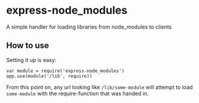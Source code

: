express-node_modules
====================

A simple handler for loading libraries from node_modules to clients

How to use
----------

Setting it up is easy:

	var module = require('express-node_modules')
	app.use(module('/lib', require))

From this point on, any url looking like `/lib/some-module` will attempt to load
`some-module` with the require-function that was handed in.
